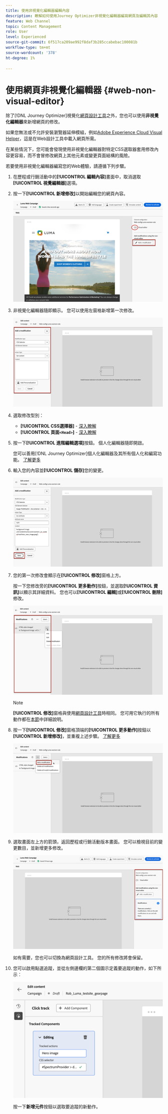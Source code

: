 ```yaml
---
title: 使用非視覺化編輯器編輯內容
description: 瞭解如何使用Journey Optimizer非視覺化編輯器編寫網頁及編輯其內容
feature: Web Channel
topic: Content Management
role: User
level: Experienced
source-git-commit: 6f517ca209ae992f8daf3b285ccabebac100081b
workflow-type: tm+mt
source-wordcount: '378'
ht-degree: 1%

---
```


# 使用網頁非視覺化編輯器 {#web-non-visual-editor}

除了[!DNL Journey Optimizer]視覺化[網頁設計工具](web-visual-editor.md)之外，您也可以使用&#x200B;**非視覺化編輯器**&#x200B;來新增網頁的修改。

如果您無法或不允許安裝瀏覽器延伸模組，例如[Adobe Experience Cloud Visual Helper](web-prerequisites.md#visual-authoring-prerequisites)，這是在Web設計工具中載入網頁所需。

在某些情況下，您可能會發現使用非視覺化編輯器對特定CSS選取器套用修改內容更容易，而不會冒修改網頁上其他元素或變更頁面結構的風險。

若要使用非視覺化編輯器編寫您的Web體驗，請遵循下列步驟。

1. 在歷程或行銷活動中的&#x200B;**[!UICONTROL 編輯內容]**&#x200B;畫面中，取消選取&#x200B;**[!UICONTROL 視覺編輯器]**&#x200B;選項。

1. 按一下&#x200B;**[!UICONTROL 新增修改]**&#x200B;以開始編輯您的網頁內容。

   ![](assets/web-campaign-add-modification-button.png)

1. 非視覺化編輯器隨即顯示。 您可以使用左窗格新增第一次修改。

   ![](assets/web-non-visual-editor.png)

1. 選取修改型別：

   * **[!UICONTROL CSS選擇器]** - [深入瞭解](manage-web-modifications.md#css-selector)
   * **[!UICONTROL 頁面`<Head>`]** - [深入瞭解](manage-web-modifications.md#page-head)

1. 按一下&#x200B;**[!UICONTROL 進階編輯選項]**&#x200B;按鈕。 個人化編輯器隨即開啟。

   您可以善用[!DNL Journey Optimizer]個人化編輯器及其所有個人化和編寫功能。 [了解更多](../personalization/personalization-build-expressions.md)

1. 輸入您的內容並&#x200B;**[!UICONTROL 儲存]**&#x200B;您的變更。

   ![](assets/web-non-visual-editor-ex-save.png)

1. 您的第一次修改會顯示在&#x200B;**[!UICONTROL 修改]**&#x200B;窗格上方。

   按一下您修改旁的&#x200B;**[!UICONTROL 更多動作]**&#x200B;按鈕，並選取&#x200B;**[!UICONTROL 資訊]**&#x200B;以顯示其詳細資料。 您也可以&#x200B;**[!UICONTROL 編輯]**&#x200B;或&#x200B;**[!UICONTROL 刪除]**&#x200B;修改。

   ![](assets/web-non-visual-editor-ex-more.png)

   >[!NOTE]
   >
   >**[!UICONTROL 修改]**&#x200B;窗格與使用[網頁設計工具](web-visual-editor.md)時相同。 您可用它執行的所有動作都在[本節](manage-web-modifications.md#use-modifications-pane)中詳細說明。

1. 按一下&#x200B;**[!UICONTROL 修改]**&#x200B;窗格頂端的&#x200B;**[!UICONTROL 更多動作]**&#x200B;按鈕以&#x200B;**[!UICONTROL 新增修改]**，並重複上述步驟。 [了解更多](manage-web-modifications.md#add-modifications)

   ![](assets/web-non-visual-editor-more.png)

1. 選取畫面左上方的箭頭，返回歷程或行銷活動版本畫面。 您可以檢視目前的變更數目，並新增更多修改。

   ![](assets/web-campaign-modifications.png)

   如有需要，您也可以切換為網頁設計工具。 您的所有修改將會保留。


1. 您可以啟用點選追蹤，並從左側邊欄的第二個圖示定義要追蹤的動作，如下所示：

   ![](assets/web-campaign-click.png)

   按一下&#x200B;**新增元件**&#x200B;按鈕以選取要追蹤的新動作。
